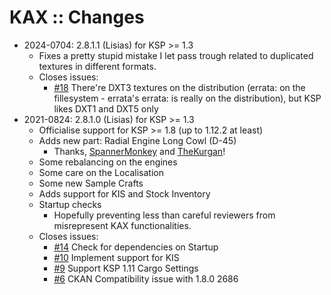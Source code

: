 # KAX :: Changes

* 2024-0704: 2.8.1.1 (Lisias) for KSP >= 1.3
	+ Fixes a pretty stupid mistake I let pass trough related to duplicated textures in different formats.
	+ Closes issues:
		- [#18](https://github.com/net-lisias-ksp/KAX/issues/18) There're DXT3 textures on the distribution (errata: on the fillesystem - errata's errata: is really on the distribution), but KSP likes DXT1 and DXT5 only
* 2021-0824: 2.8.1.0 (Lisias) for KSP >= 1.3
	+ Officialise support for KSP >= 1.8 (up to 1.12.2 at least)
	+ Adds new part: Radial Engine Long Cowl (D-45)
		- Thanks, [SpannerMonkey](https://forum.kerbalspaceprogram.com/index.php?/profile/50907-spannermonkeysmce/) and [TheKurgan](https://forum.kerbalspaceprogram.com/index.php?/profile/164104-thekurgan/)!
	+ Some rebalancing on the engines
	+ Some care on the Localisation
	+ Some new Sample Crafts
	+ Adds support for KIS and Stock Inventory
	+ Startup checks
		- Hopefully preventing less than careful reviewers from misrepresent KAX functionalities. 
	+ Closes issues:
		- [#14](https://github.com/net-lisias-ksp/KAX/issues/14) Check for dependencies on Startup
		- [#10](https://github.com/net-lisias-ksp/KAX/issues/10) Implement support for KIS
		- [#9](https://github.com/net-lisias-ksp/KAX/issues/9) Support KSP 1.11 Cargo Settings
		- [#6](https://github.com/net-lisias-ksp/KAX/issues/6) CKAN Compatibility issue with 1.8.0 2686  
